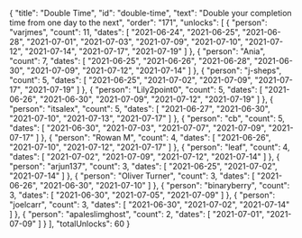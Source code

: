 {
  "title": "Double Time",
  "id": "double-time",
  "text": "Double your completion time from one day to the next",
  "order": "171",
  "unlocks": [
    {
      "person": "varjmes",
      "count": 11,
      "dates": [
        "2021-06-24",
        "2021-06-25",
        "2021-06-28",
        "2021-07-01",
        "2021-07-03",
        "2021-07-09",
        "2021-07-10",
        "2021-07-12",
        "2021-07-14",
        "2021-07-17",
        "2021-07-19"
      ]
    },
    {
      "person": "Ania",
      "count": 7,
      "dates": [
        "2021-06-25",
        "2021-06-26",
        "2021-06-28",
        "2021-06-30",
        "2021-07-09",
        "2021-07-12",
        "2021-07-14"
      ]
    },
    {
      "person": "j-sheps",
      "count": 5,
      "dates": [
        "2021-06-25",
        "2021-07-02",
        "2021-07-09",
        "2021-07-17",
        "2021-07-19"
      ]
    },
    {
      "person": "Lily2point0",
      "count": 5,
      "dates": [
        "2021-06-26",
        "2021-06-30",
        "2021-07-09",
        "2021-07-12",
        "2021-07-19"
      ]
    },
    {
      "person": "itsalex",
      "count": 5,
      "dates": [
        "2021-06-27",
        "2021-06-30",
        "2021-07-10",
        "2021-07-13",
        "2021-07-17"
      ]
    },
    {
      "person": "cb",
      "count": 5,
      "dates": [
        "2021-06-30",
        "2021-07-03",
        "2021-07-07",
        "2021-07-09",
        "2021-07-17"
      ]
    },
    {
      "person": "Rowan M",
      "count": 4,
      "dates": [
        "2021-06-26",
        "2021-07-10",
        "2021-07-12",
        "2021-07-17"
      ]
    },
    {
      "person": "leaf",
      "count": 4,
      "dates": [
        "2021-07-02",
        "2021-07-09",
        "2021-07-12",
        "2021-07-14"
      ]
    },
    {
      "person": "arjun137",
      "count": 3,
      "dates": [
        "2021-06-25",
        "2021-07-02",
        "2021-07-14"
      ]
    },
    {
      "person": "Oliver Turner",
      "count": 3,
      "dates": [
        "2021-06-26",
        "2021-06-30",
        "2021-07-10"
      ]
    },
    {
      "person": "binaryberry",
      "count": 3,
      "dates": [
        "2021-06-30",
        "2021-07-05",
        "2021-07-09"
      ]
    },
    {
      "person": "joelcarr",
      "count": 3,
      "dates": [
        "2021-06-30",
        "2021-07-02",
        "2021-07-14"
      ]
    },
    {
      "person": "apaleslimghost",
      "count": 2,
      "dates": [
        "2021-07-01",
        "2021-07-09"
      ]
    }
  ],
  "totalUnlocks": 60
}